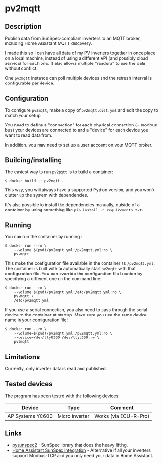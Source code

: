 # pv2mqtt 

## Description

Publish data from SunSpec-compliant inverters to an MQTT broker, including
Home Assistant MQTT discovery.

I made this so I can have all data of my PV inverters together in once place
on a local machine, instead of using a different API (and possibly cloud service)
for each one. It also allows multiple "readers" to use the data without conflict.

One `pv2mqtt` instance can poll multiple devices and the refresh interval is
configurable per device.

## Configuration

To configure `pv2mqtt`, make a copy of `pv2mqtt.dist.yml` and edit the copy
to match your setup.

You need to define a "connection" for each physical connection (= modbus bus)
your devices are connected to and a "device" for each device you want to read
data from.

In addition, you may need to set up a user account on your MQTT broker.

## Building/installing

The easiest way to run `pv2pqtt` is to build a container:

```shell
$ docker build -t pv2mqtt .
```

This way, you will always have a supported Python version, and you won't clutter
up the system with dependencies.

It's also possible to install the dependencies manually, outside of a container
by using something like `pip install -r requirements.txt`.

## Running

You can run the container by running :

```shell
$ docker run --rm \
    --volume $(pwd)/pv2mqtt.yml:/pv2mqtt.yml:ro \
    pv2mqtt
```

This make the configuration file available in the container as `/pv2mqtt.yml`.
The container is built with to automatically start `pv2mqtt` with that
configuration file. You can override the configuration file location by
specifying a different one on the command line:

```shell
$ docker run --rm \
    --volume $(pwd)/pv2mqtt.yml:/etc/pv2mqtt.yml:ro \
    pv2mqtt \
    /etc/pv2mqtt.yml
```

If you use a serial connection, you also need to pass through the serial device
to the container at startup. Make sure you use the same device name in your
configuration file!

```shell
$ docker run --rm \
    --volume=$(pwd)/pv2mqtt.yml:/pv2mqtt.yml:ro \
    --device=/dev/ttyUSB0:/dev/ttyUSB0:rw \
    pv2mqtt
```

## Limitations

Currently, only inverter data is read and published.

## Tested devices

The program has been tested with the following devices:

| Device | Type | Comment |
|-|-|-|
| AP Systems YC600 | Micro inverter | Works (via ECU-R-Pro) |

## Links

* [pysunspec2](https://github.com/sunspec/pysunspec2) - SunSpec library that does the heavy lifting.
* [Home Assistant SunSpec integration](https://github.com/CJNE/ha-sunspec) - Alternative if all your inverters support Modbus-TCP and you only need your data in Home Assistant.